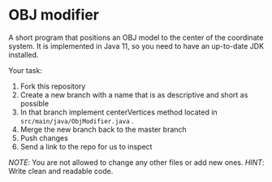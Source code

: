 OBJ modifier
============

A short program that positions an OBJ model to the center of the coordinate system. It is implemented in Java 11, so you
need to have an up-to-date JDK installed.

Your task:

1. Fork this repository
2. Create a new branch with a name that is as descriptive and short as possible
3. In that branch implement centerVertices method located in `src/main/java/ObjModifier.java` .
4. Merge the new branch back to the master branch
5. Push changes
6. Send a link to the repo for us to inspect

*NOTE*: You are not allowed to change any other files or add new ones.
*HINT*: Write clean and readable code.

